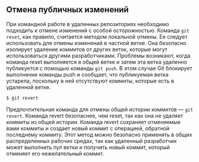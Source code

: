 ## Отмена публичных изменений

При командной работе в удаленных репозиториях необходимо подходить к отмене изменений с особой осторожностью. Команда `git reset`, как правило, считается методом локальной отмены. Ее следует использовать для отмены изменений в частной ветке. Она безопасно изолирует удаление коммитов от других веток, которые могут использоваться другими разработчиками. Проблемы возникают, когда команда reset выполняется в общей ветке и затем эта ветка удаленно публикуется с помощью команды `git push`. В этом случае Git блокирует выполнение команды push и сообщает, что публикуемая ветка устарела, поскольку в ней отсутствуют коммиты, которые есть в удаленной ветке.

```bash
$ git revert
```

Предпочтительная команда для отмены общей истории коммитов — `git revert`. Команда revert безопаснее, чем reset, так как она не удаляет коммиты из общей истории. Команда revert сохраняет отменяемые вами коммиты и создает новый коммит с операцией, обратной последнему коммиту. Этот метод можно безопасно применять в общих распределенных рабочих средах, так как удаленный разработчик может выполнить пул ветки и получить новый коммит, который отменяет его нежелательный коммит.